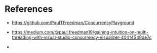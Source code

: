 
# References

- https://github.com/PaulTFreedman/ConcurrencyPlayground

- https://medium.com/@paul.freedman19/gaining-intuition-on-multi-threading-with-visual-studio-concurrency-visualizer-40414548de7c

- 